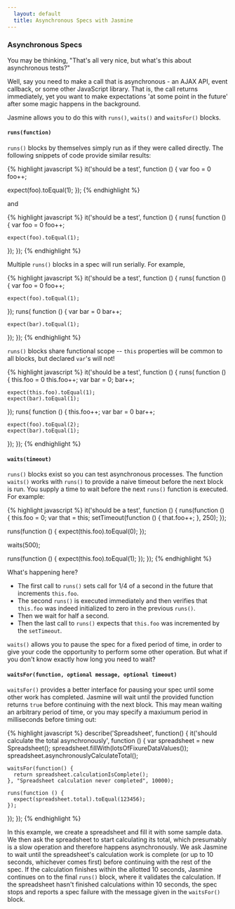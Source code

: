 ```yaml
---
  layout: default
  title: Asynchronous Specs with Jasmine
---
```


### Asynchronous Specs

You may be thinking, "That's all very nice, but what's this about asynchronous tests?"

Well, say you need to make a call that is asynchronous - an AJAX API, event callback, or some other JavaScript library.  That is, the call returns immediately, yet you want to make expectations 'at some point in the future' after some magic happens in the background.

Jasmine allows you to do this with `runs()`, `waits()` and `waitsFor()` blocks.

#### `runs(function)`

`runs()` blocks by themselves simply run as if they were called directly. The following snippets of code provide similar results:

{% highlight javascript %}
it('should be a test', function () {
  var foo = 0
  foo++;

  expect(foo).toEqual(1);
});
{% endhighlight %}

and

{% highlight javascript %}
it('should be a test', function () {
  runs( function () {
    var foo = 0
    foo++;

    expect(foo).toEqual(1);
  });
});
{% endhighlight %}

Multiple `runs()` blocks in a spec will run serially. For example,

{% highlight javascript %}
it('should be a test', function () {
  runs( function () {
    var foo = 0
    foo++;

    expect(foo).toEqual(1);
  });
  runs( function () {
    var bar = 0
    bar++;

    expect(bar).toEqual(1);
  });
});
{% endhighlight %}

`runs()` blocks share functional scope -- `this` properties will be common to all blocks, but declared `var`'s will not!

{% highlight javascript %}
it('should be a test', function () {
  runs( function () {
    this.foo = 0
    this.foo++;
    var bar = 0;
    bar++;

    expect(this.foo).toEqual(1);
    expect(bar).toEqual(1);
  });
  runs( function () {
    this.foo++;
    var bar = 0
    bar++;

    expect(foo).toEqual(2);
    expect(bar).toEqual(1);
  });
});
{% endhighlight %}

#### `waits(timeout)`

`runs()` blocks exist so you can test asynchronous processes. The function `waits()` works with `runs()` to provide a naive
timeout before the next block is run. You supply a time to wait before the next `runs()` function is executed.  For example:

{% highlight javascript %}
it('should be a test', function () {
  runs(function () {
    this.foo = 0;
    var that = this;
    setTimeout(function () {
      that.foo++;
    }, 250);
  });

  runs(function () {
    expect(this.foo).toEqual(0);
  });

  waits(500);

  runs(function () {
    expect(this.foo).toEqual(1);
  });
});
{% endhighlight %}

What's happening here?

* The first call to `runs()` sets call for 1/4 of a second in the future that increments `this.foo`.
* The second `runs()` is executed immediately and then verifies that `this.foo` was indeed initialized to zero in the previous `runs()`.
* Then we wait for half a second.
* Then the last call to `runs()` expects that `this.foo` was incremented by the `setTimeout`.

`waits()` allows you to pause the spec for a fixed period of time, in order to give your code the opportunity to perform
some other operation. But what if you don't know exactly how long you need to wait?

#### `waitsFor(function, optional message, optional timeout)`

`waitsFor()` provides a better interface for pausing your spec until some other work has completed. Jasmine will wait until
the provided function returns `true` before continuing with the next block. This may mean waiting an arbitrary period of
time, or you may specify a maxiumum period in milliseconds before timing out:

{% highlight javascript %}
describe('Spreadsheet', function() {
  it('should calculate the total asynchronously', function () {
    var spreadsheet = new Spreadsheet();
    spreadsheet.fillWith(lotsOfFixureDataValues());
    spreadsheet.asynchronouslyCalculateTotal();

    waitsFor(function() {
      return spreadsheet.calculationIsComplete();
    }, "Spreadsheet calculation never completed", 10000);

    runs(function () {
      expect(spreadsheet.total).toEqual(123456);
    });
  });
});
{% endhighlight %}

In this example, we create a spreadsheet and fill it with some sample data. We then ask the spreadsheet to start calculating
its total, which presumably is a slow operation and therefore happens asynchronously. We ask Jasmine to wait until the
spreadsheet's calculation work is complete (or up to 10 seconds, whichever comes first) before continuing with the rest of
the spec. If the calculation finishes within the allotted 10 seconds, Jasmine continues on to the final `runs()` block, where
it validates the calculation. If the spreadsheet hasn't finished calculations within 10 seconds, the spec stops and reports
a spec failure with the message given in the `waitsFor()` block.

